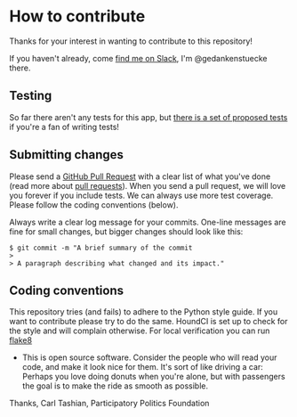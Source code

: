# How to contribute

Thanks for your interest in wanting to contribute to this repository!

If you haven't already, come [find me on Slack](http://slackin.openhumans.org/), I'm @gedankenstuecke there. 

## Testing

So far there aren't any tests for this app, but [there is a set of proposed tests](https://github.com/gedankenstuecke/jupyter-gallery/issues/12) if you're a fan of writing tests!

## Submitting changes

Please send a [GitHub Pull Request](https://github.com/gedankenstuecke/jupyter-gallery/pull/new/master) with a clear list of what you've done (read more about [pull requests](http://help.github.com/pull-requests/)). When you send a pull request, we will love you forever if you include tests. We can always use more test coverage. Please follow the coding conventions (below).

Always write a clear log message for your commits. One-line messages are fine for small changes, but bigger changes should look like this:

    $ git commit -m "A brief summary of the commit
    >
    > A paragraph describing what changed and its impact."

## Coding conventions

This repository tries (and fails) to adhere to the Python style guide. If you want to contribute please try to do the same. HoundCI is set up to check for the style and will complain otherwise. For local verification you can run [flake8](flake8.pycqa.org/)

  * This is open source software. Consider the people who will read your code, and make it look nice for them. It's sort of like driving a car: Perhaps you love doing donuts when you're alone, but with passengers the goal is to make the ride as smooth as possible.

Thanks,
Carl Tashian, Participatory Politics Foundation
